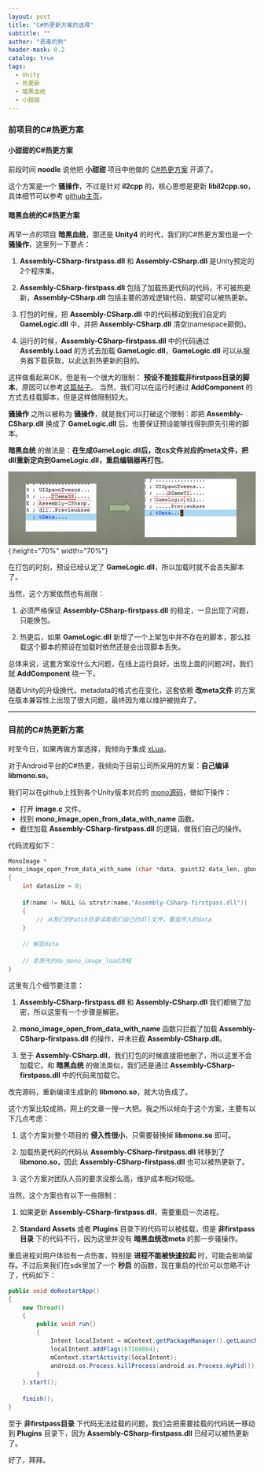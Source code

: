 ```yaml
---
layout: post
title: "C#热更新方案的选择"
subtitle: ""
author: "恶毒的狗"
header-mask: 0.2
catalog: true
tags:
  - Unity
  - 热更新
  - 暗黑血统
  - 小甜甜
---
```


### 前项目的C#热更方案

#### 小甜甜的C#热更方案

前段时间 **noodle** 说他把 **小甜甜** 项目中他做的 [C#热更方案](https://github.com/noodle1983/UnityAndroidIl2cppPatchDemo/) 开源了。

这个方案是一个 **骚操作**，不过是针对 **il2cpp** 的，核心思想是更新 **libil2cpp.so**，具体细节可以参考 [github主页](https://github.com/noodle1983/UnityAndroidIl2cppPatchDemo/)。

#### 暗黑血统的C#热更方案

再早一点的项目 **暗黑血统**，那还是 **Unity4** 的时代，我们的C#热更方案也是一个 **骚操作**，这里列一下要点：

1. **Assembly-CSharp-firstpass.dll** 和 **Assembly-CSharp.dll** 是Unity预定的2个程序集。

2. **Assembly-CSharp-firstpass.dll** 包括了加载热更代码的代码，不可被热更新，**Assembly-CSharp.dll** 包括主要的游戏逻辑代码，期望可以被热更新。

3. 打包的时候，把 **Assembly-CSharp.dll** 中的代码移动到我们自定的 **GameLogic.dll** 中，并把 **Assembly-CSharp.dll** 清空(namespace颠倒)。

4. 运行的时候，**Assembly-CSharp-firstpass.dll** 中的代码通过 **Assembly.Load** 的方式去加载 **GameLogic.dll**，**GameLogic.dll** 可以从服务器下载获取，以此达到热更新的目的。

这样做看起来OK，但是有一个很大的限制： **预设不能挂载非firstpass目录的脚本**，原因可以参考[这篇帖子](https://blog.csdn.net/gz_huangzl/article/details/52486509)。 当然，我们可以在运行时通过 **AddComponent** 的方式去挂载脚本，但是这样做限制较大。

**骚操作** 之所以被称为 **骚操作**，就是我们可以打破这个限制：即把 **Assembly-CSharp.dll** 换成了 **GameLogic.dll** 后，也要保证预设能够找得到原先引用的脚本。

**暗黑血统** 的做法是：**在生成GameLogic.dll后，改cs文件对应的meta文件，把dll重新定向到GameLogic.dll，重启编辑器再打包**。

![img](/img/code-patch/screenshot1.png){:height="70%" width="70%"}

在打包的时刻，预设已经认定了 **GameLogic.dll**，所以加载时就不会丢失脚本了。

当然，这个方案依然也有局限：

1. 必须严格保证 **Assembly-CSharp-firstpass.dll** 的稳定，一旦出现了问题，只能换包。

2. 热更后，如果 **GameLogic.dll** 新增了一个上架包中并不存在的脚本，那么挂载这个脚本的预设在加载时依然还是会出现脚本丢失。 

总体来说，这套方案没什么大问题，在线上运行良好。出现上面的问题2时，我们就 **AddComponent** 绕一下。 

随着Unity的升级换代，metadata的格式也在变化，这套依赖 **改meta文件** 的方案在版本兼容性上出现了很大问题，最终因为难以维护被抛弃了。

---

### 目前的C#热更新方案

时至今日，如果再做方案选择，我倾向于集成 [xLua](https://github.com/Tencent/xLua)。

对于Android平台的C#热更，我倾向于目前公司所采用的方案：**自己编译libmono.so**。

我们可以在github上找到各个Unity版本对应的 [mono源码](https://github.com/Unity-Technologies/mono)，做如下操作：

+ 打开 **image.c** 文件。
+ 找到 **mono_image_open_from_data_with_name** 函数。
+ 截住加载 **Assembly-CSharp-firstpass.dll** 的逻辑，做我们自己的操作。

代码流程如下：

```c
MonoImage *
mono_image_open_from_data_with_name (char *data, guint32 data_len, gboolean need_copy, MonoImageOpenStatus *status, gboolean refonly, const char *name)
{   
    int datasize = 0; 

    if(name != NULL && strstr(name,"Assembly-CSharp-firstpass.dll"))
    {
    	// 从我们的Patch目录读取我们自己的dll文件，覆盖传入的data  
    }

    // 解密data

    // 走原先的do_mono_image_load流程
}
```

这里有几个细节要注意：

1. **Assembly-CSharp-firstpass.dll** 和 **Assembly-CSharp.dll** 我们都做了加密，所以这里有一个步骤是解密。

2. **mono_image_open_from_data_with_name** 函数只拦截了加载 **Assembly-CSharp-firstpass.dll** 的操作，并未拦截 **Assembly-CSharp.dll**。

3. 至于 **Assembly-CSharp.dll**，我们打包的时候直接把他删了，所以这里不会加载它。和 **暗黑血统** 的做法类似，我们还是通过 **Assembly-CSharp-firstpass.dll** 中的代码来加载它。

改完源码，重新编译生成新的 **libmono.so**，就大功告成了。

这个方案比较成熟，网上的文章一搜一大把。我之所以倾向于这个方案，主要有以下几点考虑：

1. 这个方案对整个项目的 **侵入性很小**，只需要替换掉 **libmono.so** 即可。

2. 加载热更代码的代码从 **Assembly-CSharp-firstpass.dll** 转移到了 **libmono.so**，因此 **Assembly-CSharp-firstpass.dll** 也可以被热更新了。

3. 这个方案对团队人员的要求没那么高，维护成本相对较低。

当然，这个方案也有以下一些限制： 

1. 如果更新 **Assembly-CSharp-firstpass.dll**，需要重启一次进程。

2. **Standard Assets** 或者 **Plugins** 目录下的代码可以被挂载，但是 **非firstpass目录** 下的代码不行，因为这里并没有 **暗黑血统改meta** 的那一步骚操作。

重启进程对用户体验有一点伤害，特别是 **进程不能被快速拉起** 时，可能会影响留存。不过后来我们在sdk里加了一个 **秒启** 的函数，现在重启的代价可以忽略不计了，代码如下：

```java
public void doRestartApp()
{
    new Thread()
    {
        public void run()
        {
            Intent localIntent = mContext.getPackageManager().getLaunchIntentForPackage(mContext.getPackageName());
            localIntent.addFlags(67108864);
            mContext.startActivity(localIntent);
            android.os.Process.killProcess(android.os.Process.myPid());
        }
    }.start();

    finish();
}
```


至于 **非firstpass目录** 下代码无法挂载的问题，我们会把需要挂载的代码统一移动到 **Plugins** 目录下，因为 **Assembly-CSharp-firstpass.dll** 已经可以被热更新了。

好了，拜拜。
































